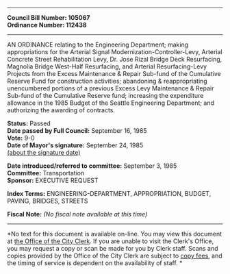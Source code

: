 * * * * *  
  
**Council Bill Number: [](#h0)[](#h2)105067**   
**Ordinance Number: 112438**  
  
* * * * *  
  
AN ORDINANCE relating to the Engineering Department; making appropriations for the Arterial Signal Modernization-Controller-Levy, Arterial Concrete Street Rehabilitation Levy, Dr. Jose Rizal Bridge Deck Resurfacing, Magnolia Bridge West-Half Resurfacing, and Arterial Resurfacing-Levy Projects from the Excess Maintenance & Repair Sub-fund of the Cumulative Reserve Fund for construction activities; abandoning & reappropriating unencumbered portions of a previous Excess Levy Maintenance & Repair Sub-fund of the Cumulative Reserve fund; increasing the expenditure allowance in the 1985 Budget of the Seattle Engineering Department; and authorizing the awarding of contracts.  
  
**Status:** Passed   
**Date passed by Full Council:** September 16, 1985   
**Vote:** 9-0   
**Date of Mayor's signature:** September 24, 1985   
[(about the signature date)](/~public/approvaldate.htm)   
  
  
**Date introduced/referred to committee:** September 3, 1985   
**Committee:** Transportation   
**Sponsor:** EXECUTIVE REQUEST   
  
**Index Terms:** ENGINEERING-DEPARTMENT, APPROPRIATION, BUDGET, PAVING, BRIDGES, STREETS  
  
**Fiscal Note:** *(No fiscal note available at this time)*  
  
* * * * *  
  
*No text for this document is available on-line. You may view this document at [the Office of the City Clerk](http://www.seattle.gov/leg/clerk/contactUs.htm). If you are unable to visit the Clerk's Office, you may request a copy or scan be made for you by Clerk staff. Scans and copies provided by the Office of the City Clerk are subject to [copy fees](http://clerk.seattle.gov/~public/clerkfees.htm), and the timing of service is dependent on the availability of staff. *  
  
  
